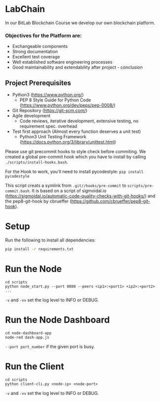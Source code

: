 # LabChain

In our BitLab Blockchain Course we develop our own blockchain platform.

### Objectives for the Platform are:

- Exchangeable components
- Strong documentation
- Excellent test coverage
- Well established software engineering processes
- Good maintainability and extendability  after project - conclusion


## Project Prerequisites
- Python3 (https://www.python.org/)
  - PEP 8 Style Guide for Python Code (https://www.python.org/dev/peps/pep-0008/)
- Git Repository (https://git-scm.com/)
- Agile development
  - Code reviews, iterative development, extensive testing, no requirement spec. overhead
- Test first approach (Almost every function deserves a unit test)
  - Python3 Unit Testing Framework (https://docs.python.org/3/library/unittest.html)

Please use git precommit hooks to style check before commiting. We created a global pre-commit hook which you have to install by calling ```./scripts/install-hooks.bash```.

For the Hook to work, you'll need to install pycodestyle: ```pip install pycodestyle```

This script creats a symlink from ```.git//hooks/pre-commit``` to ```scripts/pre-commit.bash```. It is based on a script of sigmoidal.io (https://sigmoidal.io/automatic-code-quality-checks-with-git-hooks/) and the pep8-git-hook by cbrueffer (https://github.com/cbrueffer/pep8-git-hook).


# Setup

Run the following to install all dependencies:

```bash
pip install -r requirements.txt

```

# Run the Node

```
cd scripts
python node_start.py --port 8080 --peers <ip1>:<port1> <ip2>:<port2> ...
```

`-v` and `-vv` set the log level to INFO or DEBUG.

# Run the Node Dashboard

```
cd node-dashboard-app
node-red dash-app.js
```

`--port port_number` if the given port is busy.

# Run the Client

```
cd scripts
python client-cli.py <node-ip> <node-port>
```

`-v` and `-vv` set the log level to INFO or DEBUG.